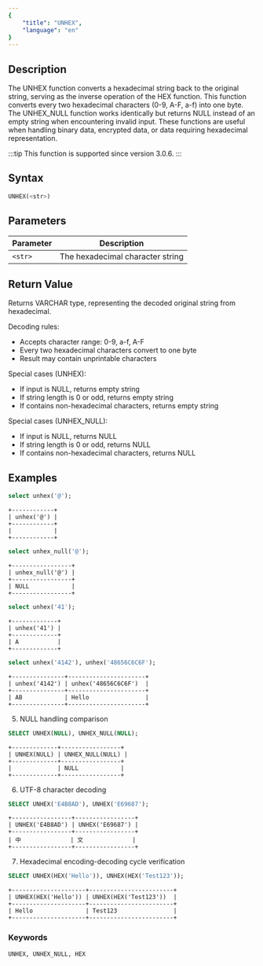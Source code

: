 ```yaml
---
{
    "title": "UNHEX",
    "language": "en"
}
---
```


## Description

The UNHEX function converts a hexadecimal string back to the original string, serving as the inverse operation of the HEX function. This function converts every two hexadecimal characters (0-9, A-F, a-f) into one byte. The UNHEX_NULL function works identically but returns NULL instead of an empty string when encountering invalid input. These functions are useful when handling binary data, encrypted data, or data requiring hexadecimal representation.

:::tip
This function is supported since version 3.0.6.
:::

## Syntax

```sql
UNHEX(<str>)
```

## Parameters

| Parameter | Description |
| -- | -- |
| `<str>` | The hexadecimal character string |

## Return Value

Returns VARCHAR type, representing the decoded original string from hexadecimal.

Decoding rules:
- Accepts character range: 0-9, a-f, A-F
- Every two hexadecimal characters convert to one byte
- Result may contain unprintable characters

Special cases (UNHEX):
- If input is NULL, returns empty string
- If string length is 0 or odd, returns empty string
- If contains non-hexadecimal characters, returns empty string

Special cases (UNHEX_NULL):
- If input is NULL, returns NULL
- If string length is 0 or odd, returns NULL
- If contains non-hexadecimal characters, returns NULL

## Examples

```sql
select unhex('@');
```

```text
+------------+
| unhex('@') |
+------------+
|            |
+------------+
```

```sql
select unhex_null('@');
```

```text
+-----------------+
| unhex_null('@') |
+-----------------+
| NULL            |
+-----------------+
```

```sql
select unhex('41');
```

```text
+-------------+
| unhex('41') |
+-------------+
| A           |
+-------------+
```

```sql
select unhex('4142'), unhex('48656C6C6F');
```

```text
+---------------+----------------------+
| unhex('4142') | unhex('48656C6C6F')  |
+---------------+----------------------+
| AB            | Hello                |
+---------------+----------------------+
```

5. NULL handling comparison
```sql
SELECT UNHEX(NULL), UNHEX_NULL(NULL);
```
```text
+-------------+-----------------+
| UNHEX(NULL) | UNHEX_NULL(NULL) |
+-------------+-----------------+
|             | NULL            |
+-------------+-----------------+
```

6. UTF-8 character decoding
```sql
SELECT UNHEX('E4B8AD'), UNHEX('E69687');
```
```text
+-----------------+-----------------+
| UNHEX('E4B8AD') | UNHEX('E69687') |
+-----------------+-----------------+
| 中              | 文              |
+-----------------+-----------------+
```

7. Hexadecimal encoding-decoding cycle verification
```sql
SELECT UNHEX(HEX('Hello')), UNHEX(HEX('Test123'));
```
```text
+---------------------+------------------------+
| UNHEX(HEX('Hello')) | UNHEX(HEX('Test123'))  |
+---------------------+------------------------+
| Hello               | Test123                |
+---------------------+------------------------+
```

### Keywords

    UNHEX, UNHEX_NULL, HEX
